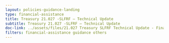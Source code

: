 ```yaml
---
layout: policies-guidance-landing 
type: financial-assistance
title: Treasury 21.027 -SLFRF – Technical Update
subtitle: Treasury 21.027 -SLFRF – Technical Update
doc-link: ../assets/files/21.027 Treasury SLFRF Technical Update - Final  04 04 22.pdf
filters: financial-assistance guidance others
---
```

